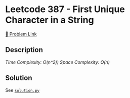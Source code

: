 # Leetcode 387 - First Unique Character in a String

[🔗 Problem Link](https://leetcode.com/problems/first-unique-character-in-a-string/)

## Description

*Time Complexity: O(n^2))
Space Complexity: O(n)*

## Solution

See [`solution.py`](solution.py)
